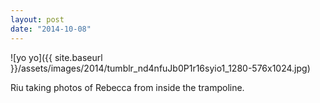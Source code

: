 ```yaml
---
layout: post
date: "2014-10-08"
---
```


![yo yo]({{ site.baseurl }}/assets/images/2014/tumblr_nd4nfuJb0P1r16syio1_1280-576x1024.jpg)

Riu taking photos of Rebecca from inside the trampoline.
